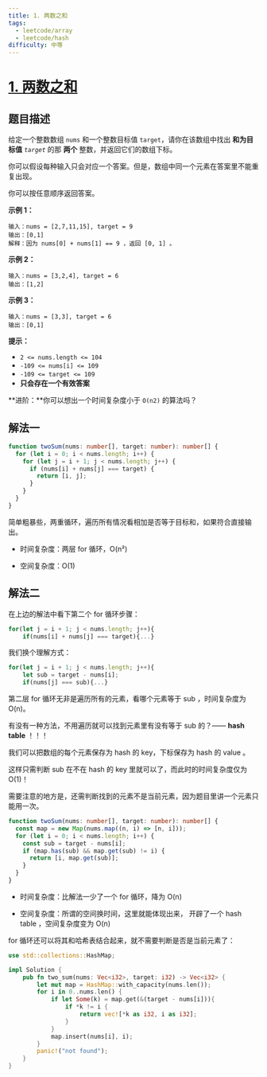 ```yaml
---
title: 1. 两数之和
tags:
  - leetcode/array
  - leetcode/hash
difficulty: 中等
---
```

# [1. 两数之和](https://leetcode.cn/problems/two-sum)

## 题目描述

给定一个整数数组 `nums` 和一个整数目标值 `target`，请你在该数组中找出 **和为目标值** _`target`_ 的那 **两个** 整数，并返回它们的数组下标。

你可以假设每种输入只会对应一个答案。但是，数组中同一个元素在答案里不能重复出现。

你可以按任意顺序返回答案。

**示例 1：**

```
输入：nums = [2,7,11,15], target = 9
输出：[0,1]
解释：因为 nums[0] + nums[1] == 9 ，返回 [0, 1] 。
```

**示例 2：**

```
输入：nums = [3,2,4], target = 6
输出：[1,2]
```

**示例 3：**

```
输入：nums = [3,3], target = 6
输出：[0,1]
```

**提示：**

- `2 <= nums.length <= 104`
- `-109 <= nums[i] <= 109`
- `-109 <= target <= 109`
- **只会存在一个有效答案**

**进阶：**你可以想出一个时间复杂度小于 `O(n2)` 的算法吗？

## 解法一

```typescript
function twoSum(nums: number[], target: number): number[] {
  for (let i = 0; i < nums.length; i++) {
    for (let j = i + 1; j < nums.length; j++) {
      if (nums[i] + nums[j] === target) {
        return [i, j];
      }
    }
  }
}
```

简单粗暴些，两重循环，遍历所有情况看相加是否等于目标和，如果符合直接输出。

- 时间复杂度：两层 for 循环，O(n²)

- 空间复杂度：O(1)

## 解法二

在上边的解法中看下第二个 for 循环步骤：

```typescript
for(let j = i + 1; j < nums.length; j++){
    if(nums[i] + nums[j] === target){...}
```

我们换个理解方式：

```typescript
for(let j = i + 1; j < nums.length; j++){
    let sub = target - nums[i];
    if(nums[j] === sub){...}
```

第二层 for 循环无非是遍历所有的元素，看哪个元素等于 sub ，时间复杂度为 O(n)。

有没有一种方法，不用遍历就可以找到元素里有没有等于 sub 的？—— **hash table** ！！！

我们可以把数组的每个元素保存为 hash 的 key，下标保存为 hash 的 value 。

这样只需判断 sub 在不在 hash 的 key 里就可以了，而此时的时间复杂度仅为 O(1)！

需要注意的地方是，还需判断找到的元素不是当前元素，因为题目里讲一个元素只能用一次。

```typescript
function twoSum(nums: number[], target: number): number[] {
  const map = new Map(nums.map((n, i) => [n, i]));
  for (let i = 0; i < nums.length; i++) {
    const sub = target - nums[i];
    if (map.has(sub) && map.get(sub) != i) {
      return [i, map.get(sub)];
    }
  }
}
```

- 时间复杂度：比解法一少了一个 for 循环，降为 O(n)

- 空间复杂度：所谓的空间换时间，这里就能体现出来， 开辟了一个 hash table ，空间复杂度变为 O(n)

for 循环还可以将其和哈希表结合起来，就不需要判断是否是当前元素了：

```rust
use std::collections::HashMap;

impl Solution {
    pub fn two_sum(nums: Vec<i32>, target: i32) -> Vec<i32> {
        let mut map = HashMap::with_capacity(nums.len());
        for i in 0..nums.len() {
            if let Some(k) = map.get(&(target - nums[i])){
                if *k != i {
                    return vec![*k as i32, i as i32];
                }
            }
            map.insert(nums[i], i);
        }
        panic!("not found");
    }
}
```

